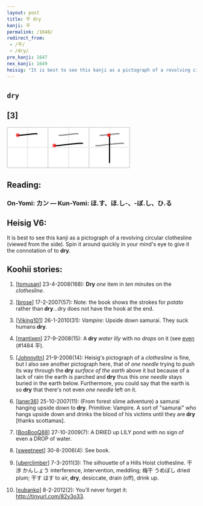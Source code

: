 ```yaml
---
layout: post
title: 干 dry
kanji: 干
permalink: /1648/
redirect_from:
 - /干/
 - /dry/
pre_kanji: 1647
nex_kanji: 1649
heisig: "It is best to see this kanji as a pictograph of a revolving circular clothesline (viewed from the side). Spin it around quickly in your mind's eye to give it the connotation of to <b>dry</b>."
---
```


## `dry`

## [3]

<div class="stroke"><img src="../images/E5B9B2.png" /></div>

## Reading:

### On-Yomi: カン &mdash; Kun-Yomi: ほ.す、ほ.し-、-ぼ.し、ひ.る

## Heisig V6:

It is best to see this kanji as a pictograph of a revolving circular clothesline (viewed from the side). Spin it around quickly in your mind's eye to give it the connotation of to <b>dry</b>.

## Koohii stories:

1) [<a href="http://kanji.koohii.com/profile/tomusan">tomusan</a>] 23-4-2008(168): <strong>Dry</strong> <em>one</em> item in <em>ten</em> minutes on the <em>clothesline</em>.

2) [<a href="http://kanji.koohii.com/profile/brose">brose</a>] 17-2-2007(57): Note: the book shows the strokes for <em>potato</em> rather than<strong> dry</strong>...dry does not have the hook at the end.

3) [<a href="http://kanji.koohii.com/profile/Viking101">Viking101</a>] 26-1-2010(31): <em>Vampire</em>: Upside down samurai. They suck humans<strong> dry</strong>.

4) [<a href="http://kanji.koohii.com/profile/mantixen">mantixen</a>] 27-9-2008(15): A<strong> dry</strong> <em>water lily</em> with no <em>drops</em> on it (see <a href="../1484">even</a> (#1484 平).

5) [<a href="http://kanji.koohii.com/profile/Johnnyltn">Johnnyltn</a>] 21-9-2006(14): Heisig&#039;s pictograph of a <em>clothesline</em> is fine, but I also see another pictograph here, that of <em>one</em> <em>needle</em> trying to push its way through the<strong> dry</strong> <em>surface of the earth</em> above it but because of a lack of rain the earth is parched and<strong> dry</strong> thus this <em>one</em> <em>needle</em> stays buried in the earth below. Furthermore, you could say that the earth is so<strong> dry</strong> that there&#039;s not even <em>one needle</em> left on it.

6) [<a href="http://kanji.koohii.com/profile/laner36">laner36</a>] 25-10-2007(11): (From forest slime adventure) a samurai hanging upside down to<strong> dry</strong>. Primitive: Vampire. A sort of &quot;samurai&quot; who hangs upside down and drinks the blood of his victims until they are<strong> dry</strong> [thanks scottamas].

7) [<a href="http://kanji.koohii.com/profile/BooBooQ88">BooBooQ88</a>] 27-10-2009(7): A DRIED up LILY pond with no sign of even a DROP of water.

8) [<a href="http://kanji.koohii.com/profile/sweetneet">sweetneet</a>] 30-8-2006(4): See book.

9) [<a href="http://kanji.koohii.com/profile/uberclimber">uberclimber</a>] 7-3-2011(3): The silhouette of a Hills Hoist clothesline. 干渉 かんしょう interference, intervention, meddling; 梅干 うめぼし dried plum; 干す ほす to air,<strong> dry</strong>, desiccate, drain (off), drink up.

10) [<a href="http://kanji.koohii.com/profile/eubankp">eubankp</a>] 8-2-2012(2): You&#039;ll never forget it: <a href="http://tinyurl.com/82y3o33">http://tinyurl.com/82y3o33</a>.
